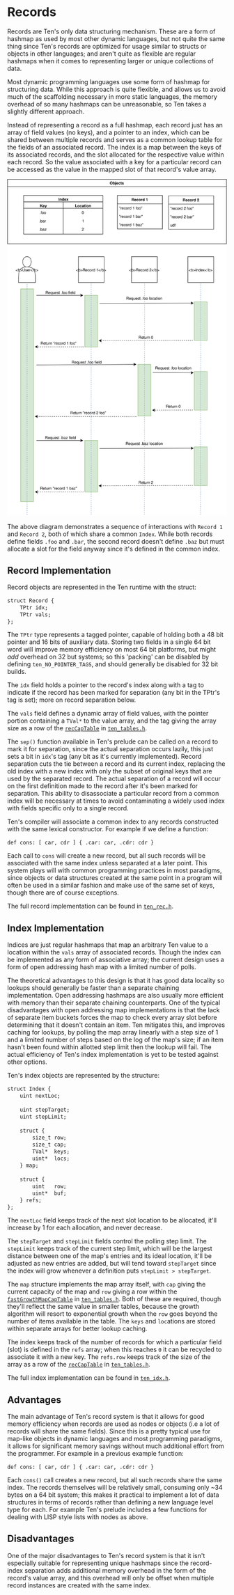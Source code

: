 # Records
Records are Ten's only data structuring mechanism.  These are a form
of hashmap as used by most other dynamic languages, but not quite
the same thing since Ten's records are optimized for usage similar
to structs or objects in other languages; and aren't quite as
flexible are regular hashmaps when it comes to representing larger or
unique collections of data.

Most dynamic programming languages use some form of hashmap for
structuring data.  While this approach is quite flexible, and allows
us to avoid much of the scaffolding necessary in more static languages,
the memory overhead of so many hashmaps can be unreasonable, so Ten
takes a slightly different approach.

Instead of representing a record as a full hashmap, each record just has
an array of field values (no keys), and a pointer to an index, which can
be shared between multiple records and serves as a common lookup table
for the fields of an associated record.  The index is a map between the
keys of its associated records, and the slot allocated for the respective
value within each record.  So the value associated with a key for a
particular record can be accessed as the value in the mapped slot of that
record's value array.

![Record-Index Interaction](../assets/record-index-interaction.svg)

The above diagram demonstrates a sequence of interactions with `Record 1`
and `Record 2`, both of which share a common `Index`.  While both records
define fields `.foo` and `.bar`, the second record doesn't define `.baz`
but must allocate a slot for the field anyway since it's defined in the
common index.

## Record Implementation
Record objects are represented in the Ten runtime with the struct:

    struct Record {
        TPtr idx;
        TPtr vals;
    };

The `TPtr` type represents a tagged pointer, capable of holding both a 48 bit
pointer and 16 bits of auxiliary data.  Storing two fields in a single 64 bit
word will improve memory efficiency on most 64 bit platforms, but might _add_
overhead on 32 but systems; so this 'packing' can be disabled by defining
`ten_NO_POINTER_TAGS`, and should generally be disabled for 32 bit builds.

The `idx` field holds a pointer to the record's index along with a tag
to indicate if the record has been marked for separation (any bit in
the TPtr's tag is set); more on record separation below.

The `vals` field defines a dynamic array of field values, with the
pointer portion containing a `TVal*` to the value array, and the tag
giving the array size as a row of the
[`recCapTable`](../../src/ten_tables.h#L16) in
[`ten_tables.h`](../../src/ten_tables.h).

The `sep()` function available in Ten's prelude can be called on a record
to mark it for separation, since the actual separation occurs lazily, this
just sets a bit in `idx`'s tag (any bit as it's currently implemented).
Record separation cuts the tie between a record and its current index,
replacing the old index with a new index with only the subset of original
keys that are used by the separated record.  The actual separation of a
record will occur on the first definition made to the record after it's
been marked for separation.  This ability to disassociate a particular
record from a common index will be necessary at times to avoid contaminating
a widely used index with fields specific only to a single record.

Ten's compiler will associate a common index to any records constructed with
the same lexical constructor.  For example if we define a function:

    def cons: [ car, cdr ] { .car: car, .cdr: cdr }

Each call to `cons` will create a new record,  but all such records will
be associated with the same index unless separated at a later point.  This
system plays will with common programming practices in most paradigms, since
objects or data structures created at the same point in a program will often
be used in a similar fashion and make use of the same set of keys, though
there are of course exceptions.

The full record implementation can be found in
[`ten_rec.h`](../../src/ten_rec.h).

## Index Implementation
Indices are just regular hashmaps that map an arbitrary Ten value to a
location within the `vals` array of associated records.  Though the
index can be implemented as any form of associative array; the current
design uses a form of open addressing hash map with a limited number
of polls.

The theoretical advantages to this design is that it has good data locality
so lookups should generally be faster than a separate chaining implementation.
Open addressing hashmaps are also usually more efficient with memory than
their separate chaining counterparts.  One of the typical disadvantages with
open addressing map implementations is that the lack of separate item buckets
forces the map to check every array slot before determining that it doesn't
contain an item.  Ten mitigates this, and improves caching for lookups, by
polling the map array linearly with a step size of 1 and a limited number of
steps based on the log of the map's size; if an item hasn't been found within
allotted step limit then the lookup will fail.  The actual efficiency of Ten's
index implementation is yet to be tested against other options.

Ten's index objects are represented by the structure:

    struct Index {
        uint nextLoc;

        uint stepTarget;
        uint stepLimit;

        struct {
            size_t row;
            size_t cap;
            TVal*  keys;
            uint*  locs;
        } map;

        struct {
            uint   row;
            uint*  buf;
        } refs;
    };

The `nextLoc` field keeps track of the next slot location to be allocated,
it'll increase by 1 for each allocation, and never decrease.

The `stepTarget` and `stepLimit` fields control the polling step limit.
The `stepLimit` keeps track of the current step limit, which will be the
largest distance between one of the map's entries and its ideal location,
it'll be adjusted as new entries are added, but will tend toward `stepTarget`
since the index will grow whenever a definition puts `stepLimit > stepTarget`.

The `map` structure implements the map array itself, with `cap` giving the
current capacity of the map and `row` giving a row within the
[`fastGrowthMapCapTable`](../../src/ten_tables.h#L10) in
[`ten_tables.h`](../../src/ten_tables.h).  Both of these are required,
though they'll reflect the same value in smaller tables, because the
growth algorithm will resort to exponential growth when the `row` goes
beyond the number of items available in the table.  The `keys` and
`loc`ations are stored within separate arrays for better lookup caching.

The index keeps track of the number of records for which a particular field
(slot) is defined in the `refs` array; when this reaches `0` it can be
recycled to associate it with a new key.  The `refs.row` keeps track of
the size of the array as a row of the
[`recCapTable`](../../src/ten_tables.h#L16) in
[`ten_tables.h`](../../src/ten_tables.h).

The full index implementation can be found in
[`ten_idx.h`](../../src/ten_idx.h).

## Advantages
The main advantage of Ten's record system is that it allows for good memory
efficiency when records are used as nodes or objects (i.e a lot of
records will share the same fields).  Since this is a pretty typical use for
map-like objects in dynamic languages and most programming paradigms, it
allows for significant memory savings without much additional effort from the
programmer.  For example in a previous example function:

    def cons: [ car, cdr ] { .car: car, .cdr: cdr }

Each `cons()` call creates a new record, but all such records share the
same index.  The records themselves will be relatively small, consuming
only ~34 bytes on a 64 bit system; this makes it practical to implement
a lot of data structures in terms of records rather than defining a new
language level type for each.  For example Ten's prelude includes a few
functions for dealing with LISP style lists with nodes as above.

## Disadvantages
One of the major disadvantages to Ten's record system is that it isn't
especially suitable for representing unique hashmaps since the record-index
separation adds additional memory overhead in the form of the record's value
array, and this overhead will only be offset when multiple record instances
are created with the same index.
